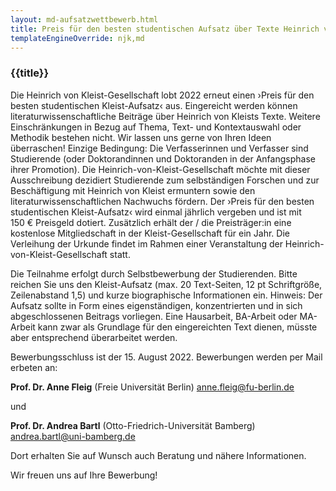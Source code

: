 ```yaml
---
layout: md-aufsatzwettbewerb.html
title: Preis für den besten studentischen Aufsatz über Texte Heinrich von Kleists
templateEngineOverride: njk,md
---
```


### {{title}}

Die Heinrich von Kleist-Gesellschaft lobt 2022 erneut einen ›Preis für den besten studentischen Kleist-Aufsatz‹ aus. Eingereicht werden können literaturwissenschaftliche Beiträge über Heinrich von Kleists Texte. Weitere Einschränkungen in Bezug auf Thema, Text- und Kontextauswahl oder Methodik bestehen nicht. Wir lassen uns gerne von Ihren Ideen überraschen! Einzige Bedingung: Die Verfasserinnen und Verfasser sind Studierende (oder Doktorandinnen und Doktoranden in der Anfangsphase ihrer Promotion). Die Heinrich-von-Kleist-Gesellschaft möchte mit dieser Ausschreibung dezidiert Studierende zum selbständigen Forschen und zur Beschäftigung mit Heinrich von Kleist ermuntern sowie den literaturwissenschaftlichen Nachwuchs fördern. Der ›Preis für den besten studentischen Kleist-Aufsatz‹ wird einmal jährlich vergeben und ist mit 150 € Preisgeld dotiert. Zusätzlich erhält der / die Preisträger:in eine kostenlose Mitgliedschaft in der Kleist-Gesellschaft für ein Jahr. Die Verleihung der Urkunde findet im Rahmen einer Veranstaltung der Heinrich-von-Kleist-Gesellschaft statt.

Die Teilnahme erfolgt durch Selbstbewerbung der Studierenden. Bitte reichen Sie uns den Kleist-Aufsatz (max. 20 Text-Seiten, 12 pt Schriftgröße, Zeilenabstand 1,5) und kurze biographische Informationen ein. Hinweis: Der Aufsatz sollte in Form eines eigenständigen, konzentrierten und in sich abgeschlossenen Beitrags vorliegen. Eine Hausarbeit, BA-Arbeit oder MA-Arbeit kann zwar als Grundlage für den eingereichten Text dienen, müsste aber entsprechend überarbeitet werden.

Bewerbungsschluss ist der 15. August 2022. Bewerbungen werden per Mail erbeten an:

**Prof. Dr. Anne Fleig** (Freie Universität Berlin) [anne.fleig@fu-berlin.de](mailto:anne.fleig@fu-berlin.de)

und 

**Prof. Dr. Andrea Bartl** (Otto-Friedrich-Universität Bamberg) [andrea.bartl@uni-bamberg.de](mailto:andrea.bartl@uni-bamberg.de)

Dort erhalten Sie auf Wunsch auch Beratung und nähere Informationen.

Wir freuen uns auf Ihre Bewerbung!